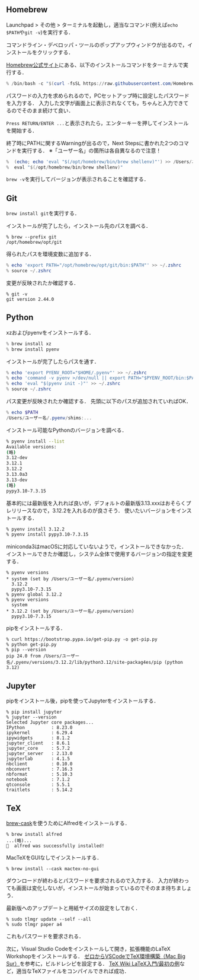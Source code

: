 ## Homebrew
Launchpad > その他 > ターミナルを起動し，適当なコマンド(例えば`echo $PATH`や`git -v`)を実行する．

コマンドライン・デベロッパ・ツールのポップアップウィンドウが出るので，インストールをクリックする．

[Homebrew公式サイト](https://brew.sh/ja/)にある、以下のインストールコマンドをターミナルで実行する．
```powershell
% /bin/bash -c "$(curl -fsSL https://raw.githubusercontent.com/Homebrew/install/HEAD/install.sh)"
```
パスワードの入力を求められるので，PCセットアップ時に設定したパスワードを入力する．
入力した文字が画面上に表示されなくても，ちゃんと入力できてるのでそのまま続けて良い．

`Press RETURN/ENTER ...`と表示されたら，エンターキーを押してインストールを開始する．

終了時にPATHに関するWarningが出るので，Next Stepsに書かれた2つのコマンドを実行する．
※「ユーザー名」の箇所は各自異なるので注意！
```powershell
%  (echo; echo 'eval "$(/opt/homebrew/bin/brew shellenv)"') >> /Users/ユーザー名/.zprofile
%  eval "$(/opt/homebrew/bin/brew shellenv)"
```
`brew -v`を実行してバージョンが表示されることを確認する．

## Git
`brew install git`を実行する．

インストールが完了したら，インストール先のパスを調べる．
```shell-session
% brew --prefix git
/opt/homebrew/opt/git
```
得られたパスを環境変数に追加する．
```powershell
% echo 'export PATH="/opt/homebrew/opt/git/bin:$PATH"' >> ~/.zshrc
% source ~/.zshrc
```

変更が反映されたか確認する．
```shell
% git -v
git version 2.44.0
```

## Python
xzおよびpyenvをインストールする．
```powershell
% brew install xz
% brew install pyenv
```
インストールが完了したらパスを通す．
```powershell
% echo 'export PYENV_ROOT="$HOME/.pyenv"' >> ~/.zshrc
% echo 'command -v pyenv >/dev/null || export PATH="$PYENV_ROOT/bin:$PATH"' >> ~/.zshrc
% echo 'eval "$(pyenv init -)"' >> ~/.zshrc
% source ~/.zshrc
```
パス変更が反映されたか確認する．
先頭に以下のパスが追加されていればOK．
```powershell
% echo $PATH
/Users/ユーザー名/.pyenv/shims:...
```
インストール可能なPythonのバージョンを調べる．
```sh
% pyenv install --list
Available versions:
(略)
3.12-dev
3.12.1
3.12.2
3.13.0a3
3.13-dev
(略)
pypy3.10-7.3.15
```
基本的には最新版を入れれば良いが，デフォルトの最新版3.13.xxxはおそらくプレリリースなので，3.12.2を入れるのが良さそう．
使いたいバージョンをインストールする．
```sh
% pyenv install 3.12.2
% pyenv install pypy3.10-7.3.15
```
miniconda3はmacOSに対応していないようで，インストールできなかった．
インストールできたか確認し，システム全体で使用するバージョンの指定を変更する．
```shell-session
% pyenv versions
* system (set by /Users/ユーザー名/.pyenv/version)
  3.12.2
  pypy3.10-7.3.15
% pyenv global 3.12.2
% pyenv versions
  system
* 3.12.2 (set by /Users/ユーザー名/.pyenv/version)
  pypy3.10-7.3.15
```

pipをインストールする．
```shell-session
% curl https://bootstrap.pypa.io/get-pip.py -o get-pip.py
% python get-pip.py
% pip --version
pip 24.0 from /Users/ユーザー名/.pyenv/versions/3.12.2/lib/python3.12/site-packag4es/pip (python 3.12)
```

## Jupyter
pipをインストール後，pipを使ってJupyterをインストールする．
```shell-session
% pip install jupyter
% jupyter --version
Selected Jupyter core packages...
IPython          : 8.23.0
ipykernel        : 6.29.4
ipywidgets       : 8.1.2
jupyter_client   : 8.6.1
jupyter_core     : 5.7.2
jupyter_server   : 2.13.0
jupyterlab       : 4.1.5
nbclient         : 0.10.0
nbconvert        : 7.16.3
nbformat         : 5.10.3
notebook         : 7.1.2
qtconsole        : 5.5.1
traitlets        : 5.14.2
```

## TeX
[brew-cask](https://github.com/Homebrew/homebrew-cask)を使うためにAlfredをインストールする．
```shell-session
% brew install alfred
...(略)...
🍺  alfred was successfully installed!
```
MacTeXをGUIなしでインストールする．
```shell-session
% brew install --cask mactex-no-gui
```
ダウンロードが終わるとパスワードを要求されるので入力する．
入力が終わっても画面は変化しないが，インストールが始まっているのでそのまま待ちましょう．

最新版へのアップデートと用紙サイズの設定をしておく．
```shell-session
% sudo tlmgr update --self --all
% sudo tlmgr paper a4
```
これもパスワードを要求される．

次に，Visual Studio Codeをインストールして開き，拡張機能のLaTeX Workshopをインストールする．
[ゼロからVSCodeでTeX環境構築（Mac Big Sur）](https://zenn.dev/thor/articles/732c3e007f77ee)を参考に，ビルドレシピを設定する．
[TeX Wiki LaTeX入門/最初の例](https://texwiki.texjp.org/?LaTeX入門%2F最初の例)など，適当なTeXファイルをコンパイルできれば成功．